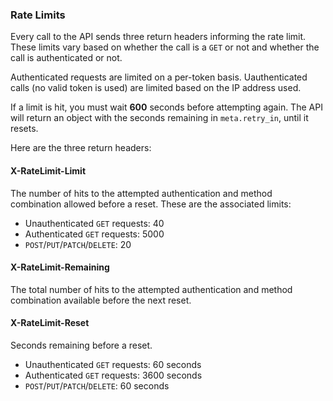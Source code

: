 ### Rate Limits

Every call to the API sends three return headers informing the rate limit. These limits vary based on whether the call is a `GET` or not and whether the call is authenticated or not.

Authenticated requests are limited on a per-token basis. Uauthenticated calls (no valid token is used) are limited based on the IP address used.

If a limit is hit, you must wait __600__ seconds before attempting again. The API will return an object with the seconds remaining in `meta.retry_in`, until it resets.

Here are the three return headers:

#### X-RateLimit-Limit

The number of hits to the attempted authentication and method combination allowed before a reset. These are the associated limits:

* Unauthenticated `GET` requests: 40
* Authenticated `GET` requests: 5000
* `POST`/`PUT`/`PATCH`/`DELETE`: 20


#### X-RateLimit-Remaining

The total number of hits to the attempted authentication and method combination available before the next reset.


#### X-RateLimit-Reset

Seconds remaining before a reset.

* Unauthenticated `GET` requests: 60 seconds
* Authenticated `GET` requests: 3600 seconds
* `POST`/`PUT`/`PATCH`/`DELETE`: 60 seconds